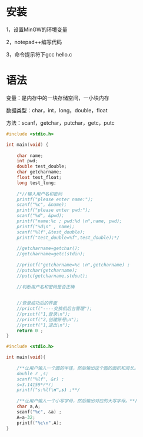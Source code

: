 # 安装

1，设置MinGW的环境变量

2，notepad++编写代码

3，命令提示符下gcc hello.c

# 语法

变量：是内存中的一块存储空间，一小块内存

数据类型：char，int，long，double，float

方法：scanf，getchar，putchar，getc，putc

```c
#include <stdio.h>

int main(void) {
	
	char name;
	int pwd;
	double test_double;
	char getcharname;
	float test_float;
	long test_long;
	
	/*//输入用户名和密码
	printf("please enter name:");
	scanf("%c", &name);
	printf("please enter pwd:");
	scanf("%d", &pwd);
	printf("name:%c ; pwd:%d \n",name, pwd);
	printf("%d\n" , name);
	scanf("%lf",&test_double);
	printf("test_double=%f",test_double);*/
	
	//getcharname=getchar();
	//getcharname=getc(stdin);
	
	//printf("getcharname=%c \n",getcharname) ;
	//putchar(getcharname);
	//putc(getcharname,stdout);
	
	//判断用户名和密码是否正确
	
	
	//登录成功后的界面
	//printf("----交换机后台管理");
	//printf("1,登录\n");
	//printf("2,创建账号\n");
	//printf("1,退出\n");
	return 0 ;
}

```

```c
#include <stdio.h>

int main(void){
	
	/**让用户输入一个圆的半径，然后输出这个圆的面积和周长。
	double r ,s;
	scanf("%lf", &r) ;
	s=3.14159*r*r;
	printf("s:%lf\n",s) ;**/
	
	/**让用户输入一个小写字母，然后输出对应的大写字母。**/
	char a,A;
	scanf("%c", &a) ;
	A=a-32;
	printf("%c\n",A);
}
```

